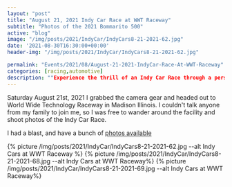 ```yaml
---
layout: "post"
title: "August 21, 2021 Indy Car Race at WWT Raceway"
subtitle: "Photos of the 2021 Bommarito 500"
active: "blog"
image: "/img/posts/2021/IndyCar/IndyCars8-21-2021-62.jpg"
date: '2021-08-30T16:30:00+00:00'
header-img: "/img/posts/2021/IndyCar/IndyCars8-21-2021-62.jpg"

permalink: "Events/2021/08/August-21-2021-IndyCar-Race-At-WWT-Raceway"
categories: [racing,automotive]
description: ""Experience the thrill of an Indy Car Race through a personal photography journey at World Wide Technology Raceway.""
---
```

Saturday August 21st, 2021 I grabbed the camera gear and headed out to World Wide Technology Raceway in Madison Illinois. I couldn't talk anyone from my family to join me, so I was free to wander around the facility and shoot photos of the Indy Car Race. 

I had a blast, and have a bunch of [photos available](https://photos.rainbowmarks.com/2021/Cars/2021-Indy-Cars-at-WWT-Raceway)

{% picture /img/posts/2021/IndyCar/IndyCars8-21-2021-62.jpg --alt Indy Cars at WWT Raceway %}
{% picture /img/posts/2021/IndyCar/IndyCars8-21-2021-68.jpg --alt Indy Cars at WWT Raceway%}
{% picture /img/posts/2021/IndyCar/IndyCars8-21-2021-69.jpg --alt Indy Cars at WWT Raceway%}
